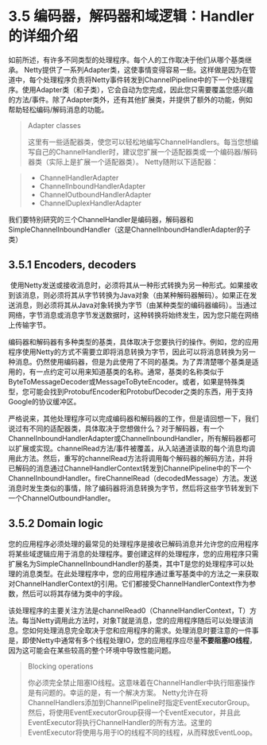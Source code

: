 # 3.5  编码器，解码器和域逻辑：Handler的详细介绍

如前所述，有许多不同类型的处理程序。每个人的工作取决于他们从哪个基类继承。 Netty提供了一系列Adapter类，这使事情变得容易一些。这样做是因为在管道中，每个处理程序负责将Netty事件转发到ChannelPipeline中的下一个处理程序。使用Adapter类（和子类），它会自动为您完成，因此您只需要覆盖您感兴趣的方法/事件。除了Adapter类外，还有其他扩展类，并提供了额外的功能，例如帮助轻松编码/解码消息的功能。

> Adapter classes 
>
> 这里有一些适配器类，使您可以轻松地编写ChannelHandlers。每当您想编写自己的ChannelHandler时，建议您扩展一个适配器类或一个编码器/解码器类（实际上是扩展一个适配器类）。 Netty随附以下适配器：

> * ChannelHandlerAdapter 
> * ChannelInboundHandlerAdapter 
> * ChannelOutboundHandlerAdapter 
> * ChannelDuplexHandlerAdapter

我们要特别研究的三个ChannelHandler是编码器，解码器和SimpleChannelInboundHandler（这是ChannelInboundHandlerAdapter的子类）

## 3.5.1 Encoders, decoders

‌ 使用Netty发送或接收消息时，必须将其从一种形式转换为另一种形式。如果接收到该消息，则必须将其从字节转换为Java对象（由某种解码器解码）。如果正在发送消息，则必须将其从Java对象转换为字节（由某种类型的编码器编码）。当通过网络，字节消息或消息字节发送数据时，这种转换将始终发生，因为您只能在网络上传输字节。

编码器和解码器有多种类型的基类，具体取决于您要执行的操作。例如，您的应用程序使用Netty的方式不需要立即将消息转换为字节，因此可以将消息转换为另一种消息。仍然使用编码器，但是为此使用了不同的基类。为了弄清楚哪个基类是适用的，有一点约定可以用来知道基类的名称。通常，基类的名称类似于ByteToMessageDecoder或MessageToByteEncoder。或者，如果是特殊类型，您可能会找到ProtobufEncoder和ProtobufDecoder之类的东西，用于支持Google的协议缓冲区。

严格说来，其他处理程序可以完成编码器和解码器的工作，但是请回想一下，我们说过有不同的适配器类，具体取决于您想做什么？对于解码器，有一个ChannelInboundHandlerAdapter或ChannelInboundHandler，所有解码器都可以扩展或实现。channelRead方法/事件被覆盖，从入站通道读取的每个消息均调用此方法。然后，重写的channelRead方法将调用每个解码器的解码方法，并将已解码的消息通过ChannelHandlerContext转发到ChannelPipeline中的下一个ChannelInboundHandler。fireChannelRead（decodedMessage）方法。发送消息时发生类似的事情，除了编码器将消息转换为字节，然后将这些字节转发到下一个ChannelOutboundHandler。

## 3.5.2 Domain logic

您的应用程序必须处理的最常见的处理程序是接收已解码消息并允许您的应用程序将某些域逻辑应用于消息的处理程序。要创建这样的处理程序，您的应用程序只需扩展名为SimpleChannelInboundHandler的基类，其中T是您的处理程序可以处理的消息类型。在此处理程序中，您的应用程序通过重写基类中的方法之一来获取对ChannelHandlerContext的引用。它们都接受ChannelHandlerContext作为参数，然后可以将其存储为类中的字段。

该处理程序的主要关注方法是channelRead0（ChannelHandlerContext，T）方法。每当Netty调用此方法时，对象T就是消息，您的应用程序随后可以处理该消息。您如何处理消息完全取决于您和应用程序的需求。处理消息时要注意的一件事是，即使Netty中通常有多个线程处理IO，您的应用程序应尽量**不要阻塞IO线程**，因为这可能会在某些较高的整个环境中导致性能问题。

> Blocking operations
>
> 你必须完全禁止阻塞IO线程。这意味着在ChannelHandler中执行阻塞操作是有问题的。幸运的是，有一个解决方案。 Netty允许在将ChannelHandlers添加到ChannelPipeline时指定EventExecutorGroup。然后，将使用EventExecutorGroup获得一个EventExecutor，并且此EventExecutor将执行ChannelHandler的所有方法。这里的EventExecutor将使用与用于IO的线程不同的线程，从而释放EventLoop。



